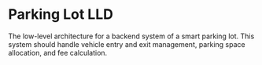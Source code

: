 # Parking Lot LLD
The low-level architecture for a backend system of a smart parking lot. This system should handle vehicle entry and exit management, parking space allocation, and fee calculation.
